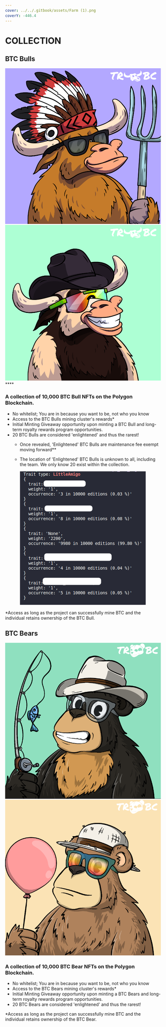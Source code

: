 ```yaml
---
cover: ../../.gitbook/assets/Farm (1).png
coverY: -446.4
---
```


# COLLECTION

## BTC Bulls

****![](../../.gitbook/assets/47.png)****![](../../.gitbook/assets/62.png)****

### **A collection of 10,000 BTC Bull NFTs on the Polygon Blockchain.**&#x20;

* No whitelist; You are in because you want to be, not who you know
* Access to the BTC Bulls mining cluster's rewards\*
* Initial Minting Giveaway opportunity upon minting a BTC Bull and long-term royalty rewards program opportunities.&#x20;
* &#x20;20 BTC Bulls are considered 'enlightened' and thus the rarest!&#x20;
  * Once revealed, 'Enlightened' BTC Bulls are maintenance fee exempt moving forward\*\* &#x20;
  *   The location of 'Enlightened' BTC Bulls is unknown to all, including the team. We only know 20 exist within the collection.

      <img src="../../.gitbook/assets/image (4) (3).png" alt="" data-size="original">

\*Access as long as the project can successfully mine BTC and the individual retains ownership of the BTC Bull.  &#x20;

## BTC Bears

![](<../../.gitbook/assets/image (20).png>)![](<../../.gitbook/assets/image (1).png>)

### **A collection of 10,000 BTC Bear NFTs on the Polygon Blockchain.**&#x20;

* No whitelist; You are in because you want to be, not who you know
* Access to the BTC Bears mining cluster's rewards\*
* Initial Minting Giveaway opportunity upon minting a BTC Bears and long-term royalty rewards program opportunities.&#x20;
* &#x20;20 BTC Bears are considered 'enlightened' and thus the rarest!&#x20;



\*Access as long as the project can successfully mine BTC and the individual retains ownership of the BTC Bear.  &#x20;

